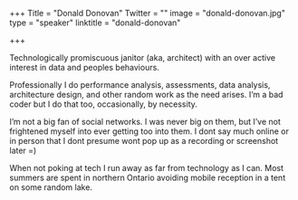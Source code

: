 +++
Title = "Donald Donovan"
Twitter = ""
image = "donald-donovan.jpg"
type = "speaker"
linktitle = "donald-donovan"

+++

Technologically promiscuous janitor (aka, architect) with an over active interest in data and peoples behaviours.

Professionally I do performance analysis, assessments, data analysis, architecture design, and other random work as the need arises. I’m a bad coder but I do that too, occasionally, by necessity.

I’m not a big fan of social networks. I was never big on them, but I’ve not frightened myself into ever getting too into them. I dont say much online or in person that I dont presume wont pop up as a recording or screenshot later =)

When not poking at tech I run away as far from technology as I can. Most summers are spent in northern Ontario avoiding mobile reception in a tent on some random lake.